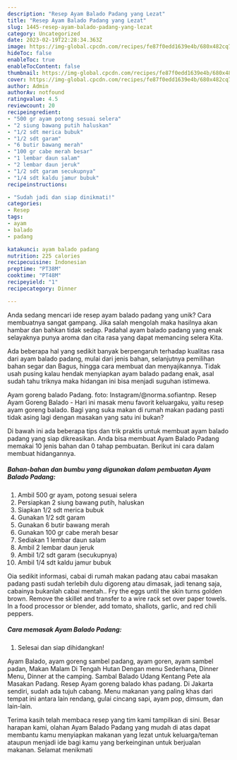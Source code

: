 ```yaml
---
description: "Resep Ayam Balado Padang yang Lezat"
title: "Resep Ayam Balado Padang yang Lezat"
slug: 1445-resep-ayam-balado-padang-yang-lezat
category: Uncategorized
date: 2023-02-19T22:28:34.363Z
image: https://img-global.cpcdn.com/recipes/fe87f0edd1639e4b/680x482cq70/ayam-balado-padang-foto-resep-utama.jpg
hideToc: false
enableToc: true
enableTocContent: false
thumbnail: https://img-global.cpcdn.com/recipes/fe87f0edd1639e4b/680x482cq70/ayam-balado-padang-foto-resep-utama.jpg
cover: https://img-global.cpcdn.com/recipes/fe87f0edd1639e4b/680x482cq70/ayam-balado-padang-foto-resep-utama.jpg
author: Admin
authorAv: notfound
ratingvalue: 4.5
reviewcount: 20
recipeingredient:
- "500 gr ayam potong sesuai selera"
- "2 siung bawang putih haluskan"
- "1/2 sdt merica bubuk"
- "1/2 sdt garam"
- "6 butir bawang merah"
- "100 gr cabe merah besar"
- "1 lembar daun salam"
- "2 lembar daun jeruk"
- "1/2 sdt garam secukupnya"
- "1/4 sdt kaldu jamur bubuk"
recipeinstructions:

- "Sudah jadi dan siap dinikmati!"
categories:
- Resep
tags:
- ayam
- balado
- padang

katakunci: ayam balado padang 
nutrition: 225 calories
recipecuisine: Indonesian
preptime: "PT38M"
cooktime: "PT48M"
recipeyield: "1"
recipecategory: Dinner

---
```





Anda sedang mencari ide resep ayam balado padang yang unik? Cara membuatnya sangat gampang. Jika salah mengolah maka hasilnya akan hambar dan bahkan tidak sedap. Padahal ayam balado padang yang enak selayaknya punya aroma dan cita rasa yang dapat memancing selera Kita.





Ada beberapa hal yang sedikit banyak berpengaruh terhadap kualitas rasa dari ayam balado padang, mulai dari jenis bahan, selanjutnya pemilihan bahan segar dan Bagus, hingga cara membuat dan menyajikannya. Tidak usah pusing kalau hendak menyiapkan ayam balado padang enak,      asal sudah tahu triknya maka hidangan ini bisa menjadi suguhan istimewa.














Ayam goreng balado Padang. foto: Instagram/@norma.sofiantnp. Resep Ayam Goreng Balado - Hari ini masak menu favorit keluargaku, yaitu resep ayam goreng balado. Bagi yang suka makan di rumah makan padang pasti tidak asing lagi dengan masakan yang satu ini bukan?






Di bawah ini ada beberapa tips dan trik praktis untuk membuat ayam balado padang yang siap dikreasikan. Anda bisa membuat Ayam Balado Padang memakai 10 jenis bahan dan 0 tahap pembuatan. Berikut ini cara dalam membuat hidangannya.

<!--inarticleads1-->

##### Bahan-bahan dan bumbu yang digunakan dalam pembuatan Ayam Balado Padang:

1. Ambil 500 gr ayam, potong sesuai selera
1. Persiapkan 2 siung bawang putih, haluskan
1. Siapkan 1/2 sdt merica bubuk
1. Gunakan 1/2 sdt garam
1. Gunakan 6 butir bawang merah
1. Gunakan 100 gr cabe merah besar
1. Sediakan 1 lembar daun salam
1. Ambil 2 lembar daun jeruk
1. Ambil 1/2 sdt garam (secukupnya)
1. Ambil 1/4 sdt kaldu jamur bubuk


Oia sedikit informasi, cabai di rumah makan padang atau cabai masakan padang pasti sudah terlebih dulu digoreng atau dimasak, jadi tenang saja, cabainya bukanlah cabai mentah.. Fry the eggs until the skin turns golden brown. Remove the skillet and transfer to a wire rack set over paper towels. In a food processor or blender, add tomato, shallots, garlic, and red chili peppers. 

<!--inarticleads2-->

##### Cara memasak Ayam Balado Padang:


1. Selesai dan siap dihidangkan!

Ayam Balado, ayam goreng sambel padang, ayam goren, ayam sambel padan, Makan Malam Di Tengah Hutan Dengan menu Sederhana, Dinner Menu, Dinner at the camping. Sambal Balado Udang Kentang Pete ala Masakan Padang. Resep Ayam goreng balado khas padang. Di Jakarta sendiri, sudah ada tujuh cabang. Menu makanan yang paling khas dari tempat ini antara lain rendang, gulai cincang sapi, ayam pop, dimsum, dan lain-lain. 

Terima kasih telah membaca resep yang tim kami tampilkan di sini. Besar harapan kami, olahan Ayam Balado Padang yang mudah di atas dapat membantu kamu menyiapkan makanan yang lezat untuk keluarga/teman ataupun menjadi ide bagi kamu yang berkeinginan untuk berjualan makanan. Selamat menikmati
